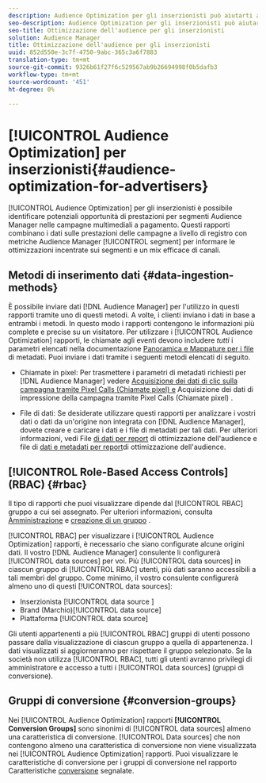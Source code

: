 ```yaml
---
description: Audience Optimization per gli inserzionisti può aiutarti a identificare potenziali opportunità di prestazioni per  segmenti Audience Manager nelle tue campagne multimediali a pagamento. Questi rapporti combinano i dati sulle prestazioni delle campagne a livello di registro con  metriche dei segmenti Audience Manager per informare le ottimizzazioni incentrate sui segmenti e un mix efficace di canali.
seo-description: Audience Optimization per gli inserzionisti può aiutarti a identificare potenziali opportunità di prestazioni per  segmenti Audience Manager nelle tue campagne multimediali a pagamento. Questi rapporti combinano i dati sulle prestazioni delle campagne a livello di registro con  metriche dei segmenti Audience Manager per informare le ottimizzazioni incentrate sui segmenti e un mix efficace di canali.
seo-title: Ottimizzazione dell'audience per gli inserzionisti
solution: Audience Manager
title: Ottimizzazione dell'audience per gli inserzionisti
uuid: 852d550e-3c7f-4750-9abc-365c3a6f7883
translation-type: tm+mt
source-git-commit: 9326b61f27f6c529567ab9b26694998f0b5dafb3
workflow-type: tm+mt
source-wordcount: '451'
ht-degree: 0%

---
```



# [!UICONTROL Audience Optimization] per inserzionisti{#audience-optimization-for-advertisers}

[!UICONTROL Audience Optimization] per gli inserzionisti è possibile identificare potenziali opportunità di prestazioni per  segmenti Audience Manager nelle campagne multimediali a pagamento. Questi rapporti combinano i dati sulle prestazioni delle campagne a livello di registro con  metriche Audience Manager [!UICONTROL segment] per informare le ottimizzazioni incentrate sui segmenti e un mix efficace di canali.

## Metodi di inserimento dati {#data-ingestion-methods}

È possibile inviare dati [!DNL Audience Manager] per l&#39;utilizzo in questi rapporti tramite uno di questi metodi. A volte, i clienti inviano i dati in base a entrambi i metodi. In questo modo i rapporti contengono le informazioni più complete e precise su un visitatore. Per utilizzare i [!UICONTROL Audience Optimization] rapporti, le chiamate agli eventi devono includere *tutti* i parametri elencati nella documentazione [Panoramica e Mappature per i file](../../../reporting/audience-optimization-reports/metadata-files-intro/metadata-file-overview.md) di metadati. Puoi inviare i dati tramite i seguenti metodi elencati di seguito.

* Chiamate in pixel: Per trasmettere i parametri di metadati richiesti per [!DNL Audience Manager] vedere [Acquisizione dei dati di clic sulla campagna tramite Pixel Calls (Chiamate pixel) e](../../../integration/media-data-integration/click-data-pixels.md) Acquisizione dei dati di impressione della campagna tramite Pixel Calls (Chiamate pixel) [](../../../integration/media-data-integration/impression-data-pixels.md).

* File di dati: Se desiderate utilizzare questi rapporti per analizzare i vostri dati o dati da un&#39;origine non integrata con [!DNL Audience Manager], dovete creare e caricare i dati e i file di metadati per tali dati. Per ulteriori informazioni, vedi File [di dati per report](../../../reporting/audience-optimization-reports/metadata-files-intro/datafiles-intro.md) di ottimizzazione dell&#39;audience e file di [dati e metadati per report](../../../reporting/audience-optimization-reports/metadata-files-intro/metadata-files-intro.md)di ottimizzazione dell&#39;audience.

## [!UICONTROL Role-Based Access Controls] (RBAC) {#rbac}

Il tipo di rapporti che puoi visualizzare dipende dal [!UICONTROL RBAC] gruppo a cui sei assegnato. Per ulteriori informazioni, consulta [Amministrazione](../../../features/administration/administration-overview.md) e [creazione di un gruppo](../../../features/administration/administration-overview.md#create-group) .

[!UICONTROL RBAC] per visualizzare i [!UICONTROL Audience Optimization] rapporti, è necessario che siano configurate alcune origini dati. Il vostro [!DNL Audience Manager] consulente li configurerà [!UICONTROL data sources] per voi. Più [!UICONTROL data sources] in ciascun gruppo di [!UICONTROL RBAC] utenti, più dati saranno accessibili a tali membri del gruppo. Come minimo, il vostro consulente configurerà almeno uno di questi [!UICONTROL data sources]:

* Inserzionista [!UICONTROL data source ]
* Brand (Marchio)[!UICONTROL data source]
* Piattaforma [!UICONTROL data source]

Gli utenti appartenenti a più [!UICONTROL RBAC] gruppi di utenti possono passare dalla visualizzazione di ciascun gruppo a quella di appartenenza. I dati visualizzati si aggiorneranno per rispettare il gruppo selezionato. Se la società non utilizza [!UICONTROL RBAC], tutti gli utenti avranno privilegi di amministratore e accesso a tutti i [!UICONTROL data sources] (gruppi di conversione).

## Gruppi di conversione {#conversion-groups}

Nei [!UICONTROL Audience Optimization] rapporti **[!UICONTROL Conversion Groups]** sono sinonimi di [!UICONTROL data sources] almeno una caratteristica di conversione. [!UICONTROL Data sources] che non contengono almeno una caratteristica di conversione non viene visualizzata nei [!UICONTROL Audience Optimization] rapporti. Puoi visualizzare le caratteristiche di conversione per i gruppi di conversione nel rapporto Caratteristiche [conversione](../../../reporting/audience-optimization-reports/aor-advertisers/reported-conversion-traits.md) segnalate.
